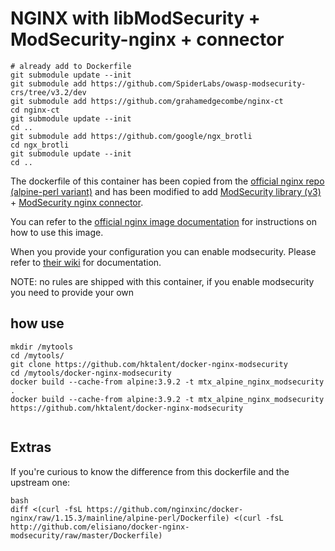 # NGINX with libModSecurity + ModSecurity-nginx +  connector
```
# already add to Dockerfile
git submodule update --init
git submodule add https://github.com/SpiderLabs/owasp-modsecurity-crs/tree/v3.2/dev
git submodule add https://github.com/grahamedgecombe/nginx-ct
cd nginx-ct
git submodule update --init
cd ..
git submodule add https://github.com/google/ngx_brotli
cd ngx_brotli
git submodule update --init
cd ..
```

The dockerfile of this container has been copied from the [official nginx repo (alpine-perl variant)](https://github.com/nginxinc/docker-nginx/blob/1.15.3/mainline/alpine-perl/Dockerfile) and has been modified to add [ModSecurity library (v3)](https://github.com/SpiderLabs/ModSecurity/tree/v3/master) + [ModSecurity nginx connector](https://github.com/SpiderLabs/ModSecurity-nginx).

You can refer to the [official nginx image documentation](https://hub.docker.com/_/nginx/) for instructions on how to use this image.

When you provide your configuration you can enable modsecurity. Please refer to [their wiki](https://github.com/SpiderLabs/ModSecurity/wiki) for documentation.

NOTE: no rules are shipped with this container, if you enable modsecurity you need to provide your own
## how use
```
mkdir /mytools
cd /mytools/
git clone https://github.com/hktalent/docker-nginx-modsecurity
cd /mytools/docker-nginx-modsecurity
docker build --cache-from alpine:3.9.2 -t mtx_alpine_nginx_modsecurity .
docker build --cache-from alpine:3.9.2 -t mtx_alpine_nginx_modsecurity https://github.com/hktalent/docker-nginx-modsecurity


```

## Extras
If you're curious to know the difference from this dockerfile and the upstream one:
```
bash
diff <(curl -fsL https://github.com/nginxinc/docker-nginx/raw/1.15.3/mainline/alpine-perl/Dockerfile) <(curl -fsL http://github.com/elisiano/docker-nginx-modsecurity/raw/master/Dockerfile)
```
